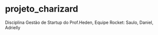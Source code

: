 # projeto_charizard
Disciplina Gestão de Startup do Prof.Heden, Equipe Rocket: Saulo, Daniel, Adrielly

